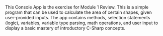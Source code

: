 This Console App is the exercise for Module 1 Review.
This is a simple program that can be used to calculate the area of certain shapes, given user-provided inputs.
The app contains methods, selection statements (logic), variables, variable type parsing, math operations, and user input to display a basic mastery of introductory C-Sharp concepts.

